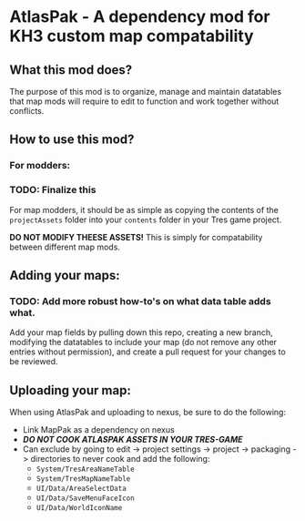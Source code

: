 # AtlasPak - A dependency mod for KH3 custom map compatability

## What this mod does?

The purpose of this mod is to organize, manage and maintain datatables that map mods will require to edit to function and work together without conflicts.

## How to use this mod?

### For modders:

### TODO: Finalize this

For map modders, it should be as simple as copying the contents of the `projectAssets` folder into your `contents` folder in your Tres game project.

**DO NOT MODIFY THEESE ASSETS!** This is simply for compatability between different map mods.

## Adding your maps:

### TODO: Add more robust how-to's on what data table adds what.

Add your map fields by pulling down this repo, creating a new branch, modifying the datatables to include your map (do not remove any other entries without permission), and create a pull request for your changes to be reviewed.

## Uploading your map:

When using AtlasPak and uploading to nexus, be sure to do the following:

- Link MapPak as a dependency on nexus
- ***DO NOT COOK ATLASPAK ASSETS IN YOUR TRES-GAME***
- Can exclude by going to edit -> project settings -> project -> packaging -> directories to never cook and add the following:
  - `System/TresAreaNameTable`
  - `System/TresMapNameTable`
  - `UI/Data/AreaSelectData`
  - `UI/Data/SaveMenuFaceIcon`
  - `UI/Data/WorldIconName`

